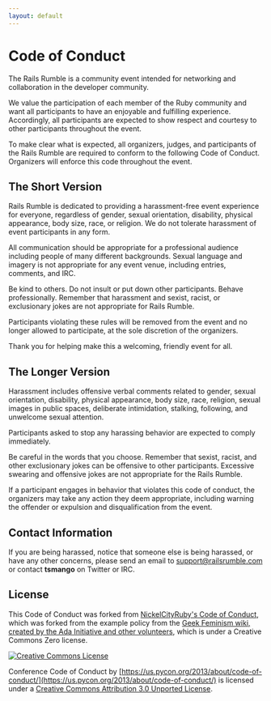 ```yaml
---
layout: default
---
```


# Code of Conduct

The Rails Rumble is a community event intended for networking and collaboration in the developer community.

We value the participation of each member of the Ruby community and want all participants to have an enjoyable and fulfilling experience. Accordingly, all participants are expected to show respect and courtesy to other participants throughout the event.

To make clear what is expected, all organizers, judges, and participants of the Rails Rumble are required to conform to the following Code of Conduct. Organizers will enforce this code throughout the event.

## The Short Version

Rails Rumble is dedicated to providing a harassment-free event experience for everyone, regardless of gender, sexual orientation, disability, physical appearance, body size, race, or religion. We do not tolerate harassment of event participants in any form.

All communication should be appropriate for a professional audience including people of many different backgrounds. Sexual language and imagery is not appropriate for any event venue, including entries, comments, and IRC.

Be kind to others. Do not insult or put down other participants. Behave professionally. Remember that harassment and sexist, racist, or exclusionary jokes are not appropriate for Rails Rumble.

Participants violating these rules will be removed from the event and no longer allowed to participate, at the sole discretion of the organizers.

Thank you for helping make this a welcoming, friendly event for all.

## The Longer Version

Harassment includes offensive verbal comments related to gender, sexual orientation, disability, physical appearance, body size, race, religion, sexual images in public spaces, deliberate intimidation, stalking, following, and unwelcome sexual attention.

Participants asked to stop any harassing behavior are expected to comply immediately.

Be careful in the words that you choose. Remember that sexist, racist, and other exclusionary jokes can be offensive to other participants. Excessive swearing and offensive jokes are not appropriate for the Rails Rumble.

If a participant engages in behavior that violates this code of conduct, the organizers may take any action they deem appropriate, including warning the offender or expulsion and disqualification from the event.

## Contact Information

If you are being harassed, notice that someone else is being harassed, or have any other concerns, please send an email to [support@railsrumble.com](mailto:support@railsrumble.com) or contact **tsmango** on Twitter or IRC.

## License

This Code of Conduct was forked from [NickelCityRuby's Code of Conduct](https://github.com/nickelcityruby/code-of-conduct/blob/master/code_of_conduct.md), which was forked from the example policy from the [Geek Feminism wiki, created by the Ada Initiative and other volunteers](http://geekfeminism.wikia.com/wiki/Conference_anti-harassment/Policy), which is under a Creative Commons Zero license.

[![Creative Commons License](http://i.creativecommons.org/l/by/3.0/88x31.png)](http://creativecommons.org/licenses/by/3.0/)

Conference Code of Conduct by [https://us.pycon.org/2013/about/code-of-conduct/](https://us.pycon.org/2013/about/code-of-conduct/) is licensed under a [Creative Commons Attribution 3.0 Unported License](http://creativecommons.org/licenses/by/3.0/).